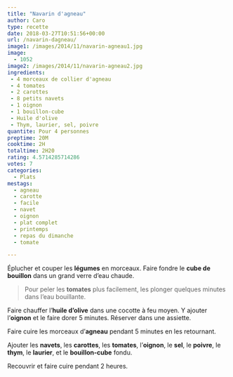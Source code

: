 ```yaml
---
title: "Navarin d'agneau"
author: Caro
type: recette
date: 2018-03-27T10:51:56+00:00
url: /navarin-dagneau/
image1: /images/2014/11/navarin-agneau1.jpg
image:
  - 1052
image2: /images/2014/11/navarin-agneau2.jpg
ingredients:
 - 4 morceaux de collier d'agneau
 - 4 tomates
 - 2 carottes
 - 8 petits navets
 - 1 oignon
 - 1 bouillon-cube
 - Huile d'olive
 - Thym, laurier, sel, poivre
quantite: Pour 4 personnes
preptime: 20M
cooktime: 2H
totaltime: 2H20
rating: 4.5714285714286
votes: 7
categories:
  - Plats
mestags:
  - agneau
  - carotte
  - facile
  - navet
  - oignon
  - plat complet
  - printemps
  - repas du dimanche
  - tomate

---
```

Éplucher et couper les **légumes** en morceaux. Faire fondre le **cube de bouillon** dans un grand verre d&rsquo;eau chaude.

> Pour peler les **tomates** plus facilement, les plonger quelques minutes dans l&rsquo;eau bouillante.

Faire chauffer l&rsquo;**huile d&rsquo;olive** dans une cocotte à feu moyen. Y ajouter l&rsquo;**oignon** et le faire dorer 5 minutes. Réserver dans une assiette.

Faire cuire les morceaux d&rsquo;**agneau** pendant 5 minutes en les retournant.

Ajouter les **navets**, les **carottes**, les **tomates**, l&rsquo;**oignon**, le **sel**, le **poivre**, le **thym**, le **laurier**, et le **bouillon-cube** fondu.

Recouvrir et faire cuire pendant 2 heures.
